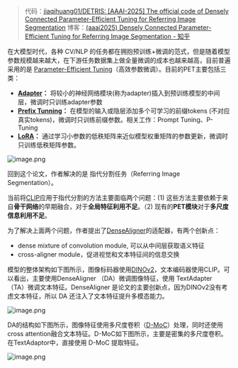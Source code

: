 > 代码：[jiaqihuang01/DETRIS: [AAAI-2025] The official code of Densely Connected Parameter-Efficient Tuning for Referring Image Segmentation](https://github.com/jiaqihuang01/DETRIS)
> 博客：[(aaai2025) Densely Connected Parameter-Efficient Tuning for Referring Image Segmentation - 知乎](https://zhuanlan.zhihu.com/p/1895502417946202721)


在大模型时代，各种 CV/NLP 的任务都在拥抱预训练+微调的范式，但是随着模型参数规模越来越大，在下游任务数据集上做全量微调的成本也越来越高，目前普遍采用的是 [Parameter-Efficient Tuning](https://zhida.zhihu.com/search?content_id=256439144&content_type=Article&match_order=1&q=Parameter-Efficient+Tuning&zhida_source=entity)（高效参数微调）。目前的PET主要包括三类：

- **[Adapter](https://zhida.zhihu.com/search?content_id=256439144&content_type=Article&match_order=1&q=Adapter&zhida_source=entity)：** 将较小的神经网络模块(称为adapter)插入到预训练模型的中间层，微调时只训练adapter参数
- **[Prefix Tunning](https://zhida.zhihu.com/search?content_id=256439144&content_type=Article&match_order=1&q=Prefix+Tunning&zhida_source=entity)：** 在模型的输入或隐层添加多个可学习的前缀tokens (不对应真实tokens)，微调时只训练前缀参数。相关工作：Prompt Tuning、P-Tuning
- **[LoRA](https://zhida.zhihu.com/search?content_id=256439144&content_type=Article&match_order=1&q=LoRA&zhida_source=entity)：** 通过学习小参数的低秩矩阵来近似模型权重矩阵的参数更新，微调时只训练低秩矩阵参数。

![image.png](https://youki-1330066034.cos.ap-guangzhou.myqcloud.com/machine-learning/202505142324435.png)

回到这个论文，作者解决的是 指代分割任务（Referring Image Segmentation）。

当前将[CLIP](https://zhida.zhihu.com/search?content_id=256439144&content_type=Article&match_order=1&q=CLIP&zhida_source=entity)应用于指代分割的方法主要面临两个问题：(1) 这些方法主要依赖于来自**骨干网络**的早期融合，对于**全局特征利用不足**。（2) 现有的**PET模块**对于**多尺度信息利用不足**。

为了解决上面两个问题，作者提出了[DenseAligner](https://zhida.zhihu.com/search?content_id=256439144&content_type=Article&match_order=1&q=DenseAligner&zhida_source=entity)的适配器，有两个创新点：

- dense mixture of convolution module, 可以从中间层获取语义特征
- cross-aligner module，促进视觉和文本特征间的信息交换

模型的整体架构如下图所示，图像标码器使用[DINOv2](https://zhida.zhihu.com/search?content_id=256439144&content_type=Article&match_order=1&q=DINOv2&zhida_source=entity)，文本编码器使用CLIP。可以看出，主要使用DenseAligner （DA）微调图像特征，使用 TextAdapter （TA）微调文本特征。DenseAligner 是论文的主要创新点，因为DINOv2没有考虑文本特征，所以 DA 还注入了文本特征提升多模态能力。

![image.png](https://youki-1330066034.cos.ap-guangzhou.myqcloud.com/machine-learning/202505142325403.png)

DA的结构如下图所示，图像特征使用多尺度卷积（[D-MoC](https://zhida.zhihu.com/search?content_id=256439144&content_type=Article&match_order=1&q=D-MoC&zhida_source=entity)）处理，同时还使用cross attention融合文本特征。D-MoC如下图所示，主要是密集的多尺度卷积。在TextAdaptor中，直接使用 D-MoC 提取特征。

![image.png](https://youki-1330066034.cos.ap-guangzhou.myqcloud.com/machine-learning/202505142325506.png)


